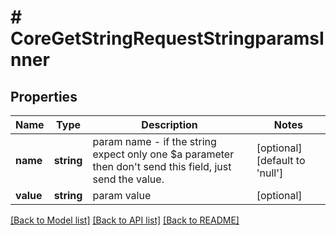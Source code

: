 # # CoreGetStringRequestStringparamsInner

## Properties

Name | Type | Description | Notes
------------ | ------------- | ------------- | -------------
**name** | **string** | param name                             - if the string expect only one $a parameter then don&#39;t send this field, just send the value. | [optional] [default to 'null']
**value** | **string** | param value | [optional]

[[Back to Model list]](../../README.md#models) [[Back to API list]](../../README.md#endpoints) [[Back to README]](../../README.md)
